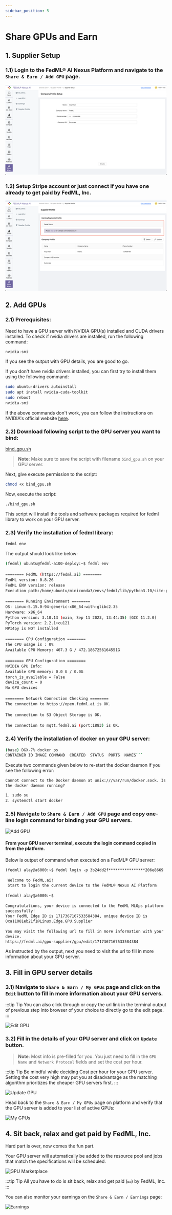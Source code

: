 ```yaml
---
sidebar_position: 5
---
```


# Share GPUs and Earn

## 1. Supplier Setup 

### 1.1) Login to the FedML® AI Nexus Platform and navigate to the `Share & Earn / Add GPU` page.

![Supplier Setup](static/image/supplier_setup.png)

### 1.2) Setup Stripe account or just connect if you have one already to get paid by FedML, Inc.

![Stripe Setup](static/image/stripe_setup.png)


## 2. Add GPUs

### 2.1) Prerequisites:
Need to have a GPU server with NVIDIA GPU(s) installed and CUDA drivers installed.
To check if nvidia drivers are installed, run the following command:

```bash
nvidia-smi
```

If you see the output with GPU details, you are good to go.

If you don't have nvidia drivers installed, you can first try to install them using the following command:

```bash
sudo ubuntu-drivers autoinstall
sudo apt install nvidia-cuda-toolkit
sudo reboot
nvidia-smi
```

If the above commands don't work, you can follow the instructions on NVIDIA's official website
[here](https://docs.nvidia.com/cuda/cuda-installation-guide-linux/index.html).

### 2.2) Download following script to the GPU server you want to bind:

[bind_gpu.sh](static/bind_gpu.sh)

> **Note**: Make sure to save the script with filename `bind_gpu.sh` on your GPU server.

Next, give execute permission to the script:

```bash
chmod +x bind_gpu.sh
```

Now, execute the script:

```bash
./bind_gpu.sh
```

This script will install the tools and software packages required for fedml library to work on your GPU server.

### 2.3) Verify the installation of fedml library:

```bash
fedml env
```

The output should look like below:

```bash
(fedml) ubuntu@fedml-a100-deploy:~$ fedml env

======== FedML (https://fedml.ai) ========
FedML version: 0.8.26
FedML ENV version: release
Execution path:/home/ubuntu/miniconda3/envs/fedml/lib/python3.10/site-packages/fedml/__init__.py

======== Running Environment ========
OS: Linux-5.15.0-94-generic-x86_64-with-glibc2.35
Hardware: x86_64
Python version: 3.10.13 (main, Sep 11 2023, 13:44:35) [GCC 11.2.0]
PyTorch version: 2.2.1+cu121
MPI4py is NOT installed

======== CPU Configuration ========
The CPU usage is : 0%
Available CPU Memory: 467.3 G / 472.1867256164551G

======== GPU Configuration ========
NVIDIA GPU Info:
Available GPU memory: 0.0 G / 0.0G
torch_is_available = False
device_count = 0
No GPU devices

======== Network Connection Checking ========
The connection to https://open.fedml.ai is OK.

The connection to S3 Object Storage is OK.

The connection to mqtt.fedml.ai (port:1883) is OK.
```

### 2.4) Verify the installation of docker on your GPU server:
```bash
(base) DGX-7% docker ps
CONTAINER ID IMAGE COMMAND  CREATED  STATUS  PORTS  NAMES```
```

Execute two commands given below to re-start the docker daemon if you see the following error:
```
Cannot connect to the Docker daemon at unix:///var/run/docker.sock. Is the docker daemon running?
```

```bash
1. sudo su
2. systemctl start docker
````


### 2.5) Navigate to `Share & Earn / Add GPU` page and copy one-line login command for binding your GPU servers.

![Add GPU](static/image/add_gpu.png)

#### From your GPU server terminal, execute the login command copied in from the platform.

Below is output of command when executed on a FedML® GPU server:

```
(fedml) alay@a6000:~$ fedml login -p 3b24dd2f****************206e8669

 Welcome to FedML.ai!
 Start to login the current device to the FedML® Nexus AI Platform

(fedml) alay@a6000:~$

Congratulations, your device is connected to the FedML MLOps platform successfully!
Your FedML Edge ID is 1717367167533584384, unique device ID is 0xa11081eb21f1@Linux.Edge.GPU.Supplier

You may visit the following url to fill in more information with your device.
https://fedml.ai/gpu-supplier/gpu/edit/1717367167533584384
```

As instructed by the output, next you need to visit the url to fill in more information about your GPU server.


## 3. Fill in GPU server details


### 3.1) Navigate to `Share & Earn / My GPUs` page and click on the `Edit` button to fill in more information about your GPU servers.


:::tip Tip
You can also click through or copy the url link in the terminal output of previous step into browser of your choice to directly go to the edit page.
:::


![Edit GPU](static/image/edit_gpu.png)

### 3.2) Fill in the details of your GPU server and click on `Update` button.

> **Note**: Most info is pre-filled for you. You just need to fill in the `GPU Name` and `Network Protocol` fields and set the cost per hour.

:::tip Tip
Be mindful while deciding Cost per hour for your GPU server. Setting the cost very high may put you at disadvantage as the matching algorithm prioritizes the cheaper GPU servers first.
:::

![Update GPU](static/image/update_gpu.png)

Head back to the `Share & Earn / My GPUs` page on platform and verify that the GPU server is added to your list of active GPUs:

![My GPUs](static/image/my_gpus.png)


## 4. Sit back, relax and get paid by FedML, Inc.

Hard part is over, now comes the fun part.

Your GPU server will automatically be added to the resource pool and jobs that match the specifications will be scheduled.

![GPU Marketplace](static/image/gpu_marketplace.png)

:::tip Tip
All you have to do is sit back, relax and get paid (💵) by FedML, Inc.
:::

You can also monitor your earnings on the `Share & Earn / Earnings` page:

![Earnings](static/image/earnings.png)












